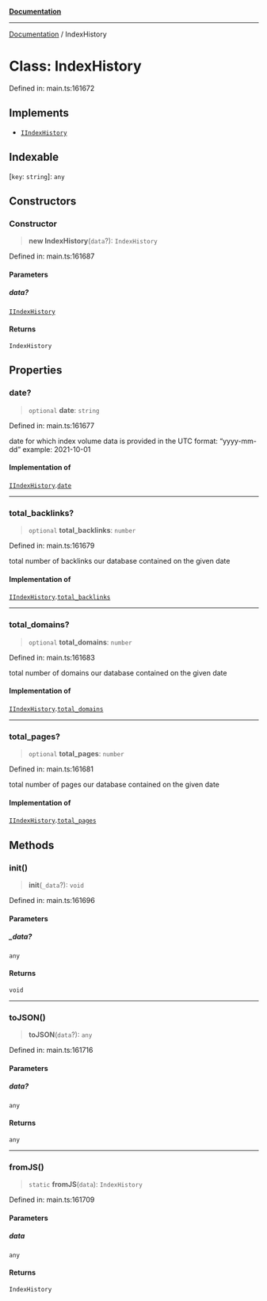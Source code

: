 [**Documentation**](../README.md)

***

[Documentation](../README.md) / IndexHistory

# Class: IndexHistory

Defined in: main.ts:161672

## Implements

- [`IIndexHistory`](../interfaces/IIndexHistory.md)

## Indexable

\[`key`: `string`\]: `any`

## Constructors

### Constructor

> **new IndexHistory**(`data`?): `IndexHistory`

Defined in: main.ts:161687

#### Parameters

##### data?

[`IIndexHistory`](../interfaces/IIndexHistory.md)

#### Returns

`IndexHistory`

## Properties

### date?

> `optional` **date**: `string`

Defined in: main.ts:161677

date for which index volume data is provided
in the UTC format: “yyyy-mm-dd”
example:
2021-10-01

#### Implementation of

[`IIndexHistory`](../interfaces/IIndexHistory.md).[`date`](../interfaces/IIndexHistory.md#date)

***

### total\_backlinks?

> `optional` **total\_backlinks**: `number`

Defined in: main.ts:161679

total number of backlinks our database contained on the given date

#### Implementation of

[`IIndexHistory`](../interfaces/IIndexHistory.md).[`total_backlinks`](../interfaces/IIndexHistory.md#total_backlinks)

***

### total\_domains?

> `optional` **total\_domains**: `number`

Defined in: main.ts:161683

total number of domains our database contained on the given date

#### Implementation of

[`IIndexHistory`](../interfaces/IIndexHistory.md).[`total_domains`](../interfaces/IIndexHistory.md#total_domains)

***

### total\_pages?

> `optional` **total\_pages**: `number`

Defined in: main.ts:161681

total number of pages our database contained on the given date

#### Implementation of

[`IIndexHistory`](../interfaces/IIndexHistory.md).[`total_pages`](../interfaces/IIndexHistory.md#total_pages)

## Methods

### init()

> **init**(`_data`?): `void`

Defined in: main.ts:161696

#### Parameters

##### \_data?

`any`

#### Returns

`void`

***

### toJSON()

> **toJSON**(`data`?): `any`

Defined in: main.ts:161716

#### Parameters

##### data?

`any`

#### Returns

`any`

***

### fromJS()

> `static` **fromJS**(`data`): `IndexHistory`

Defined in: main.ts:161709

#### Parameters

##### data

`any`

#### Returns

`IndexHistory`
